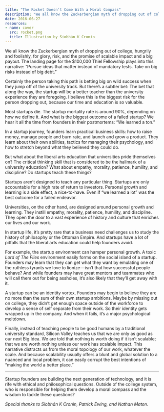 ```yaml
---
title: "The Rocket Doesn’t Come With a Moral Compass"
description: "We all know the Zuckerbergian myth of dropping out of college, hungrily and foolishly, for glory, risk, and the promise of scalable impact and a big payout..."
date: 2016-06-27
resources:
- name: cover
  src: rocket.png
  title: Illustration by Siobhán K Cronin
---
```


We all know the Zuckerbergian myth of dropping out of college, hungrily and foolishly, for glory, risk, and the promise of scalable impact and a big payout. The landing page for the $100,000 Thiel Fellowship plays into this narrative: “Pursue ideas that matter instead of mandatory tests. Take on big risks instead of big debt.”

Certainly the person taking this path is betting big on wild success when they jump off of the university track. But there’s a subtler bet: The bet that along the way, the startup will be a better teacher than the university experience they are foregoing. I believe this is the biggest risk for the person dropping out, because our time and education is so valuable.

Most startups die. The startup mortality rate is around 90%, depending on how we define it. And what is the biggest outcome of a failed startup? We hear it all the time from founders in their postmortems: “We learned a ton.”

In a startup journey, founders learn practical business skills: how to raise money, manage people and burn rate, and launch and grow a product. They learn about their own abilities, tactics for managing their psychology, and how to stretch beyond what they believed they could do.

But what about the liberal arts education that universities pride themselves on? The critical thinking skill that is considered to be the hallmark of a university education? What about empathy, morality, patience, humility, and discipline? Do startups teach these things?

Startups aren’t designed to teach any particular thing. Startups are only accountable for a high rate of return to investors. Personal growth and learning is a side effect, a nice-to-have. Even if “we learned a lot” was the best outcome for a failed endeavor.

Universities, on the other hand, are designed around personal growth and learning. They instill empathy, morality, patience, humility, and discipline. They open the door to a vast experience of history and culture that enriches our lives and our work.

In startup life, it’s pretty rare that a business need challenges us to study the history of philosophy or the Ottoman Empire. And startups have a lot of pitfalls that the liberal arts education could help founders avoid.

For example, the startup environment can hamper personal growth. A toxic _Lord of The Flies_ environment easily forms on the social island of a startup. Founders may learn that they can get what they want by emulating one of the ruthless tyrants we love to lionize — isn’t that how successful people behave? And while founders may have great mentors and teammates who will call them out for being assholes, it’s also likely that they’ll get away with it.

A startup can be an identity vortex. Founders may begin to believe they are no more than the sum of their own startup ambitions. Maybe by missing out on college, they didn’t get enough space outside of the workforce to develop a sense of self separate from their work. So their identity gets wrapped up in the company. And when it fails, it’s a major psychological meltdown.

Finally, instead of teaching people to be good humans by a traditional university standard, Silicon Valley teaches us that we are only as good as our next Big Idea. We are told that nothing is worth doing if it isn’t scalable; that we are worth nothing unless our work has scalable impact. This narrative distracts us from the moral topology of our work, whatever the scale. And because scalability usually offers a blunt and global solution to a nuanced and local problem, it can easily corrupt the best intentions of “making the world a better place.”

----

Startup founders are building the next generation of technology, and it is rife with ethical and philosophical questions. Outside of the college system, who is responsible for helping them develop a moral compass and the wisdom to tackle these questions?

_Special thanks to Siobhán K Cronin, Patrick Ewing, and Nathan Maton._
